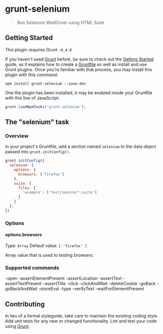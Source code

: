 # grunt-selenium

> Run Selenium WebDriver using HTML Suite

## Getting Started
This plugin requires Grunt `~0.4.0`

If you haven't used [Grunt](http://gruntjs.com/) before, be sure to check out the [Getting Started](http://gruntjs.com/getting-started) guide, as it explains how to create a [Gruntfile](http://gruntjs.com/sample-gruntfile) as well as install and use Grunt plugins. Once you're familiar with that process, you may install this plugin with this command:

```shell
npm install grunt-selenium --save-dev
```

One the plugin has been installed, it may be enabled inside your Gruntfile with this line of JavaScript:

```js
grunt.loadNpmTasks('grunt-selenium');
```

## The "selenium" task

### Overview
In your project's Gruntfile, add a section named `selenium` to the data object passed into `grunt.initConfig()`.

```js
grunt.initConfig({
  selenium: {
    options: {
      browsers: ['firefox']
    },
    suite: {
      files: {
        'example': ['test/source/*.suite']
      }
    }
  },
})
```

### Options

#### options.browsers
Type: `Array`
Default value: `[ 'firefox' ]`

Array value that is used to testing browsers.

### Supported commands
-open
-assertElementPresent
-assertLocation
-assertText
-assertTextPresent
-assertTitle
-click
-clickAndWait
-deleteCookie
-goBack
-goBackAndWait
-storeEval
-type
-verifyText
-waitForElementPresent

## Contributing
In lieu of a formal styleguide, take care to maintain the existing coding style. Add unit tests for any new or changed functionality. Lint and test your code using [Grunt](http://gruntjs.com/).

